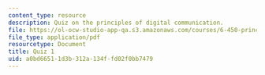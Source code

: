 ```yaml
---
content_type: resource
description: Quiz on the principles of digital communication.
file: https://ol-ocw-studio-app-qa.s3.amazonaws.com/courses/6-450-principles-of-digital-communication-i-fall-2009/a0bd66511d3b312a134ffd02f0bb7479_MIT6_450F09_quiz.pdf
file_type: application/pdf
resourcetype: Document
title: Quiz 1
uid: a0bd6651-1d3b-312a-134f-fd02f0bb7479
---
```

